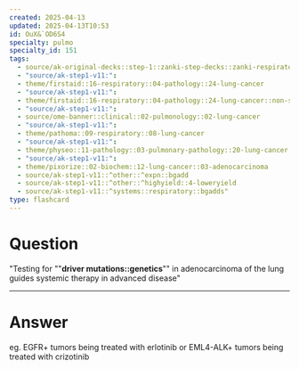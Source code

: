 ```yaml
---
created: 2025-04-13
updated: 2025-04-13T10:53
id: OuX&`OD6S4
specialty: pulmo
specialty_id: 151
tags:
  - source/ak-original-decks::step-1::zanki-step-decks::zanki-respiratory::respiratory-pathology
  - "source/ak-step1-v11:": 
  - theme/firstaid::16-respiratory::04-pathology::24-lung-cancer
  - "source/ak-step1-v11:": 
  - theme/firstaid::16-respiratory::04-pathology::24-lung-cancer::non-small-cell-carcinoma::adenocarcinoma
  - "source/ak-step1-v11:": 
  - source/ome-banner::clinical::02-pulmonology::02-lung-cancer
  - "source/ak-step1-v11:": 
  - theme/pathoma::09-respiratory::08-lung-cancer
  - "source/ak-step1-v11:": 
  - theme/physeo::11-pathology::03-pulmonary-pathology::20-lung-cancer
  - "source/ak-step1-v11:": 
  - theme/pixorize::02-biochem::12-lung-cancer::03-adenocarcinoma
  - source/ak-step1-v11::^other::^expn::bgadd
  - source/ak-step1-v11::^other::^highyield::4-loweryield
  - source/ak-step1-v11::^systems::respiratory::bgadds"
type: flashcard
---
```


# Question
"Testing for ""**driver mutations::genetics**"" in adenocarcinoma of the lung guides systemic therapy in advanced disease"

---

# Answer
eg. EGFR+ tumors being treated with erlotinib or EML4-ALK+ tumors being treated with crizotinib